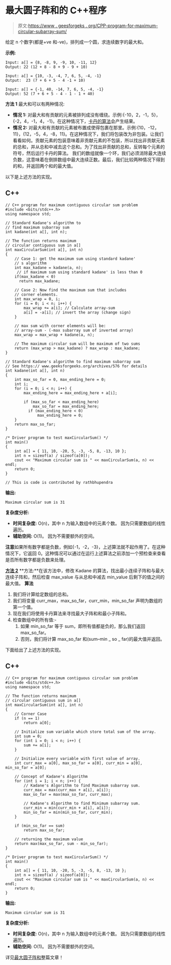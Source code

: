 # 最大圆子阵和的 C++程序

> 原文:[https://www . geesforgeks . org/CPP-program-for-maximum-circular-subarray-sum/](https://www.geeksforgeeks.org/cpp-program-for-maximum-circular-subarray-sum/)

给定 n 个数字(都是+ve 和-ve)，排列成一个圆，求连续数字的最大和。

**示例:**

```
Input: a[] = {8, -8, 9, -9, 10, -11, 12}
Output: 22 (12 + 8 - 8 + 9 - 9 + 10)

Input: a[] = {10, -3, -4, 7, 6, 5, -4, -1} 
Output:  23 (7 + 6 + 5 - 4 -1 + 10) 

Input: a[] = {-1, 40, -14, 7, 6, 5, -4, -1}
Output: 52 (7 + 6 + 5 - 4 - 1 - 1 + 40)
```

**方法 1** 最大和可以有两种情况:

*   **情况 1:** 对最大和有贡献的元素被排列成没有缠绕。示例:{-10，2，-1，5}，{-2，4，-1，4，-1}。在这种情况下，[卡丹的算法](https://www.geeksforgeeks.org/archives/576)会产生结果。
*   **情况 2:** 对最大和有贡献的元素被布置成使得包裹在那里。示例:{10，-12，11}，{12，-5，4，-8，11}。在这种情况下，我们将包装改为非包装。让我们看看如何。贡献元素的包装意味着非贡献元素的不包装，所以找出非贡献元素的总和，并从总和中减去这个总和。为了找出非贡献的总和，反转每个元素的符号，然后运行卡丹的算法。
    我们的数组就像一个环，我们必须消除最大连续负数，这意味着在倒排数组中最大连续正数。最后，我们比较两种情况下得到的和，并返回两个和的最大值。

以下是上述方法的实现。

## C++

```
// C++ program for maximum contiguous circular sum problem
#include <bits/stdc++.h>
using namespace std;

// Standard Kadane's algorithm to
// find maximum subarray sum
int kadane(int a[], int n);

// The function returns maximum
// circular contiguous sum in a[]
int maxCircularSum(int a[], int n)
{
    // Case 1: get the maximum sum using standard kadane'
    // s algorithm
    int max_kadane = kadane(a, n);
     // if maximum sum using standard kadane' is less than 0
    if(max_kadane < 0)
      return max_kadane;

    // Case 2: Now find the maximum sum that includes
    // corner elements.
    int max_wrap = 0, i;
    for (i = 0; i < n; i++) {
        max_wrap += a[i]; // Calculate array-sum
        a[i] = -a[i]; // invert the array (change sign)
    }

    // max sum with corner elements will be:
    // array-sum - (-max subarray sum of inverted array)
    max_wrap = max_wrap + kadane(a, n);

    // The maximum circular sum will be maximum of two sums
    return (max_wrap > max_kadane) ? max_wrap : max_kadane;
}

// Standard Kadane's algorithm to find maximum subarray sum
// See https:// www.geeksforgeeks.org/archives/576 for details
int kadane(int a[], int n)
{
    int max_so_far = 0, max_ending_here = 0;
    int i;
    for (i = 0; i < n; i++) {
        max_ending_here = max_ending_here + a[i];

        if (max_so_far < max_ending_here)
            max_so_far = max_ending_here;
          if (max_ending_here < 0)
              max_ending_here = 0;
    }
    return max_so_far;
}

/* Driver program to test maxCircularSum() */
int main()
{
    int a[] = { 11, 10, -20, 5, -3, -5, 8, -13, 10 };
    int n = sizeof(a) / sizeof(a[0]);
    cout << "Maximum circular sum is " << maxCircularSum(a, n) << endl;
    return 0;
}

// This is code is contributed by rathbhupendra
```

**输出:**

```
Maximum circular sum is 31
```

**复杂度分析:**

*   **时间复杂度:** O(n)，其中 n 为输入数组中的元素个数。
    因为只需要数组的线性遍历。
*   **辅助空间:** O(1)。
    因为不需要额外的空间。

**注意**如果所有数字都是负数，例如{-1，-2，-3}，上述算法就不起作用了。在这种情况下，它返回 0。这种情况可以通过在运行上述算法之前添加一个预检查来查看是否所有数字都是负数来处理。

**<u>方法 2</u>**
**方法:**在该方法中，修改 Kadane 的算法，找出最小连续子阵和与最大连续子阵和，然后检查 max_value 与从总和中减去 min_value 后剩下的值之间的最大值。
**算法**

1.  我们将计算给定数组的总和。
2.  我们将变量 curr_max，max_so_far，curr_min，min_so_far 声明为数组的第一个值。
3.  现在我们将使用卡丹算法来寻找最大子阵和和最小子阵和。
4.  检查数组中的所有值:-
    1.  如果 min_so_far 等于 sum，即所有值都是负的，那么我们返回 max_so_far。
    2.  否则，我们将计算 max_so_far 和(sum–min _ so _ far)的最大值并返回。

下面给出了上述方法的实现。

## C++

```
// C++ program for maximum contiguous circular sum problem
#include <bits/stdc++.h>
using namespace std;

// The function returns maximum
// circular contiguous sum in a[]
int maxCircularSum(int a[], int n)
{
    // Corner Case
    if (n == 1)
        return a[0];

    // Initialize sum variable which store total sum of the array.
    int sum = 0;
    for (int i = 0; i < n; i++) {
        sum += a[i];
    }

    // Initialize every variable with first value of array.
    int curr_max = a[0], max_so_far = a[0], curr_min = a[0], min_so_far = a[0];

    // Concept of Kadane's Algorithm
    for (int i = 1; i < n; i++) {
        // Kadane's Algorithm to find Maximum subarray sum.
        curr_max = max(curr_max + a[i], a[i]);
        max_so_far = max(max_so_far, curr_max);

        // Kadane's Algorithm to find Minimum subarray sum.
        curr_min = min(curr_min + a[i], a[i]);
        min_so_far = min(min_so_far, curr_min);
    }

    if (min_so_far == sum)
        return max_so_far;

    // returning the maximum value
    return max(max_so_far, sum - min_so_far);
}

/* Driver program to test maxCircularSum() */
int main()
{
    int a[] = { 11, 10, -20, 5, -3, -5, 8, -13, 10 };
    int n = sizeof(a) / sizeof(a[0]);
    cout << "Maximum circular sum is " << maxCircularSum(a, n) << endl;
    return 0;
}
```

**输出:**

```
Maximum circular sum is 31
```

**复杂度分析:**

*   **时间复杂度:** O(n)，其中 n 为输入数组中的元素个数。
    因为只需要数组的线性遍历。
*   **辅助空间:** O(1)。
    因为不需要额外的空间。

详见[最大圆子阵和](https://www.geeksforgeeks.org/maximum-contiguous-circular-sum/)整篇文章！